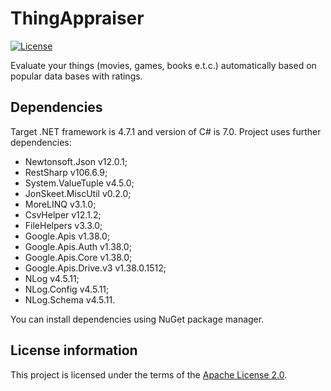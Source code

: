 # ThingAppraiser

[![License](https://img.shields.io/hexpm/l/plug.svg)](https://github.com/Vasar007/TIMLE/blob/master/LICENSE)

Evaluate your things (movies, games, books e.t.c.) automatically based on popular data bases with ratings.

## Dependencies

Target .NET framework is 4.7.1 and version of C# is 7.0.
Project uses further dependencies:

- Newtonsoft.Json v12.0.1;
- RestSharp v106.6.9;
- System.ValueTuple v4.5.0;
- JonSkeet.MiscUtil v0.2.0;
- MoreLINQ v3.1.0;
- CsvHelper v12.1.2;
- FileHelpers v3.3.0;
- Google.Apis v1.38.0;
- Google.Apis.Auth v1.38.0;
- Google.Apis.Core v1.38.0;
- Google.Apis.Drive.v3 v1.38.0.1512;
- NLog v4.5.11;
- NLog.Config v4.5.11;
- NLog.Schema v4.5.11.

You can install dependencies using NuGet package manager.

## License information

This project is licensed under the terms of the [Apache License 2.0](LICENSE).
